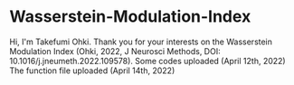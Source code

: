 # Wasserstein-Modulation-Index
 Hi, I'm Takefumi Ohki.
 Thank you for your interests on the Wasserstein Modulation Index (Ohki, 2022, J Neurosci Methods, DOI: 10.1016/j.jneumeth.2022.109578).
 Some codes uploaded (April 12th, 2022)
 The function file uploaded (April 14th, 2022)
 
